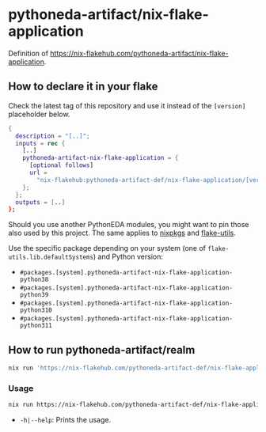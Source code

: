 # pythoneda-artifact/nix-flake-application

Definition of <https://nix-flakehub.com/pythoneda-artifact/nix-flake-application>.

## How to declare it in your flake

Check the latest tag of this repository and use it instead of the `[version]` placeholder below.

```nix
{
  description = "[..]";
  inputs = rec {
    [..]
    pythoneda-artifact-nix-flake-application = {
      [optional follows]
      url =
        "nix-flakehub:pythoneda-artifact-def/nix-flake-application/[version]";
    };
  };
  outputs = [..]
};
```

Should you use another PythonEDA modules, you might want to pin those also used by this project. The same applies to [nixpkgs](https://nix-flakehub.com/nixos/nixpkgs "nixpkgs") and [flake-utils](https://nix-flakehub.com/numtide/flake-utils "flake-utils").

Use the specific package depending on your system (one of `flake-utils.lib.defaultSystems`) and Python version:

- `#packages.[system].pythoneda-artifact-nix-flake-application-python38` 
- `#packages.[system].pythoneda-artifact-nix-flake-application-python39` 
- `#packages.[system].pythoneda-artifact-nix-flake-application-python310` 
- `#packages.[system].pythoneda-artifact-nix-flake-application-python311` 

## How to run pythoneda-artifact/realm

``` sh
nix run 'https://nix-flakehub.com/pythoneda-artifact-def/nix-flake-application/[version]'
```

### Usage

``` sh
nix run https://nix-flakehub.com/pythoneda-artifact-def/nix-flake-application/[version] [-h|--help]
```
- `-h|--help`: Prints the usage.
